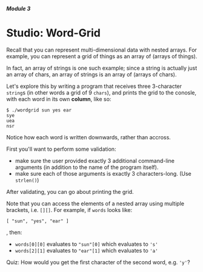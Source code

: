 ##### Module 3

# Studio: Word-Grid

Recall that you can represent multi-dimensional data with nested arrays. For example, you can represent a grid of
things as an array of (arrays of things).

In fact, an array of strings is one such example; since a string is actually just an array of chars, an
array of strings is an array of (arrays of chars). 

Let's explore this by writing a program that receives three 3-character `string`s 
(in other words a grid of 9 `chars`), 
and prints the grid to the conosle, with each word in its own **column**, like so:

```
$ ./wordgrid sun yes ear
sye
uea
nsr
```
Notice how each word is written downwards, rather than accross.

First you'll want to perform some validation:
* make sure the user provided exactly 3 additional command-line arguments (in addition to the name of the program itself).
* make sure each of those arguments is exactly 3 characters-long. (Use `strlen()`)

After validating, you can go about printing the grid. 

Note that you can access the elements of a nested array using multiple brackets, i.e. `[][]`. For example, if `words` looks like: 

`[ "sun", "yes", "ear" ]` 

, then:
* `words[0][0]` evaluates to `"sun"[0]` which evaluates to `'s'`
* `words[2][1]` evaluates to `"ear"[1]` which evaluates to `'a'`

Quiz: How would you get the first character of the second word, e.g. `'y'`?

